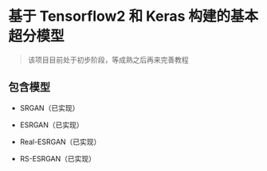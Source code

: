 # 基于 Tensorflow2 和 Keras 构建的基本超分模型

> 该项目目前处于初步阶段，等成熟之后再来完善教程

## 包含模型

- SRGAN（已实现）

- ESRGAN（已实现）

- Real-ESRGAN（已实现）

- RS-ESRGAN（已实现）

<!-- ## 如何在本地运行

### 环境搭建

### 数据集准备

### 参数配置

### 训练

### 测试 -->
